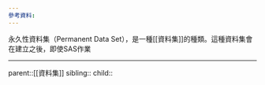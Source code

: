 ```yaml
---
參考資料:
---
```

永久性資料集（Permanent Data Set），是一種[[資料集]]的種類。這種資料集會在建立之後，即使SAS作業
- - -
parent::[[資料集]]
sibling::
child::